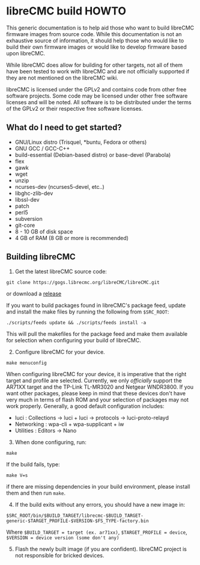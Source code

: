 # libreCMC build HOWTO

This generic documentation is to help aid those who want to build libreCMC firmware images from source code. While this 
documentation is not an exhaustive source of information, it should help those who would like to build their own firmware images
or would like to develop firmware based upon libreCMC.

While libreCMC does allow for building for other targets, not all of them have been tested to work with libreCMC and are not officially supported if they are not mentioned on the libreCMC wiki.

libreCMC is licensed under the GPLv2 and contains code from other free software projects. Some code may be licensed under other free software licenses and will be noted. All software is to be distributed under the terms of the GPLv2 or their respective free software licenses.

## What do I need to get started?

* GNU/Linux distro (Trisquel, *buntu, Fedora or others)
* GNU GCC / GCC-C++
* build-essential (Debian-based distro) or base-devel (Parabola)
* flex
* gawk
* wget
* unzip
* ncurses-dev (ncurses5-devel, etc..)
* libghc-zlib-dev
* libssl-dev 
* patch
* perl5
* subversion
* git-core 
* 8 - 10 GB of disk space
* 4 GB of RAM (8 GB or more is recommended)

## Building libreCMC

1) Get the latest libreCMC source code:

`git clone https://gogs.librecmc.org/libreCMC/libreCMC.git`

or download a [release](/releases)

If you want to build packages found in libreCMC's package feed, update and install the make files 
by running the following from `$SRC_ROOT`:

`./scripts/feeds update && ./scripts/feeds install -a`

This will pull the makefiles for the package feed and make them available for selection 
when configuring your build of libreCMC.

2) Configure libreCMC for your device. 

 `make menuconfig` 

 When configuring libreCMC for your device, it is imperative that the right target and profile are selected. Currently, we only _officially_ support the AR71XX target and the TP-Link TL-MR3020 and Netgear WNDR3800. If you want other packages, please keep in mind that these devices don't have very much in terms of flash ROM and your selection of packages may not work properly. Generally, a good default configuration includes:


 * luci : Collections -> luci  + luci -> protocols -> luci-proto-relayd
 * Networking : wpa-cli + wpa-supplicant + iw
 * Utilities : Editors -> Nano

3) When done configuring, run:

 `make`

 If the build fails, type:

 `make V=s`

 if there are missing dependencies in your build environment, please install them and then run `make`.

4) If the build exits without any errors, you should have a new image in:

 `$SRC_ROOT/bin/$BUILD_TARGET/librecmc-$BUILD_TARGET-generic-$TARGET_PROFILE-$VERSION-$FS_TYPE-factory.bin`

 Where `$BUILD_TARGET = target (ex. ar71xx)`, `$TARGET_PROFILE = device`, `$VERSION = device version (some don't any)`

5) Flash the newly built image (if you are confident). libreCMC project is not responsible for bricked devices.
